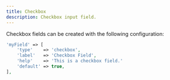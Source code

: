 ```yaml
---
title: Checkbox
description: Checkbox input field.
---
```


Checkbox fields can be created with the following configuration:

```php
'myField' => [
    'type'    => 'checkbox',
    'label'   => 'Checkbox Field',
    'help'    => 'This is a checkbox field.'
    'default' => true,
],
```